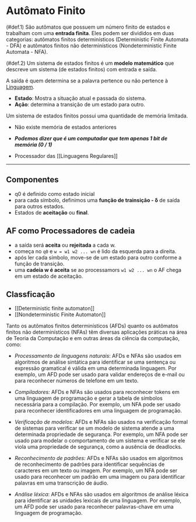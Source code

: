 # Autômato Finito

(#def.1) São autômatos que possuem um número finito de estados e trabalham com uma **entrada finita**. Eles podem ser divididos em duas categorias: autômatos finitos determinísticos (Deterministic Finite Automata - DFA) e autômatos finitos não determinísticos (Nondeterministic Finite Automata - NFA).

(#def.2) Um sistema de estados finitos é um **modelo matemático** que descreve um sistema (de estados finitos) com entrada e saída.

A saída é quem determina se a palavra pertence ou não pertence à [Linguagem](Linguagem.md). 

- **Estado**: Mostra a situação atual e passada do sistema.
- **Ação**: determina a transição de um estado para outro.

Um sistema de estados finitos possui uma quantidade de memória limitada.

- Não existe memória de estados anteriores
- ***Podemos dizer que é um computador que tem apenas 1 bit de memória (0 / 1)***

- Processador das [[Linguagens Regulares]] 

---

## Componentes
- q0 é definido como estado inicial
- para cada símbolo, definimos uma **função de trainsição - δ** de saída para outros estados.
- Estados de **aceitação** ou **final**.

## AF como Processadores de cadeia
- a saída será **aceita** ou **rejeitada** a cada w. 
- começa no ``q0`` e ``w = w1 w2 ... wn`` é lido da esquerda para a direita.
- após ler cada símbolo, move-se de um estado para outro conforme a função de transição.
- uma **cadeia w é aceita** se ao processamors ``w1 w2 ... wn`` o AF chega em um estado de aceitação.

## Classficação
- [[Deterministic finite automaton]]
- [[Nondeterministic Finite Automaton]]

Tanto os autômatos finitos determinísticos (AFDs) quanto os autômatos finitos não determinísticos (NFAs) têm diversas aplicações práticas na área de Teoria da Computação e em outras áreas da ciência da computação, como:

- *Processamento de linguagens naturais*: AFDs e NFAs são usados em algoritmos de análise sintática para identificar se uma sentença ou expressão gramatical é válida em uma determinada linguagem. Por exemplo, um AFD pode ser usado para validar endereços de e-mail ou para reconhecer números de telefone em um texto.
 
- *Compiladores:* AFDs e NFAs são usados para reconhecer tokens em uma linguagem de programação e gerar a tabela de símbolos necessária para a compilação. Por exemplo, um NFA pode ser usado para reconhecer identificadores em uma linguagem de programação.
   
- *Verificação de modelos*: AFDs e NFAs são usados na verificação formal de sistemas para verificar se um modelo de sistema atende a uma determinada propriedade de segurança. Por exemplo, um NFA pode ser usado para modelar o comportamento de um sistema e verificar se ele viola uma propriedade de segurança, como a ausência de deadlocks.

- *Reconhecimento de padrões:* AFDs e NFAs são usados em algoritmos de reconhecimento de padrões para identificar sequências de caracteres em um texto ou imagem. Por exemplo, um NFA pode ser usado para reconhecer um padrão em uma imagem ou para identificar palavras em uma transcrição de áudio.

- *Análise léxica*: AFDs e NFAs são usados em algoritmos de análise léxica para identificar as unidades lexicais de uma linguagem. Por exemplo, um AFD pode ser usado para reconhecer palavras-chave em uma linguagem de programação.